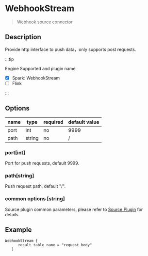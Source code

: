 # WebhookStream

> Webhook source connector

## Description

Provide http interface to push data，only supports post requests.

:::tip

Engine Supported and plugin name

* [x] Spark: WebhookStream
* [ ] Flink

:::

## Options

| name | type   | required | default value |
| ---- | ------ | -------- | ------------- |
| port | int    | no       | 9999          |
| path | string | no       | /             |

### port[int]

Port for push requests, default 9999.

### path[string]

Push request path, default "/".

### common options [string]

Source plugin common parameters, please refer to [Source Plugin](common-options.mdx) for details.

## Example

```
WebhookStream {
      result_table_name = "request_body"
   }
```

